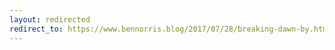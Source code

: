 ```yaml
---
layout: redirected
redirect_to: https://www.bennorris.blog/2017/07/28/breaking-dawn-by.html
---
```

